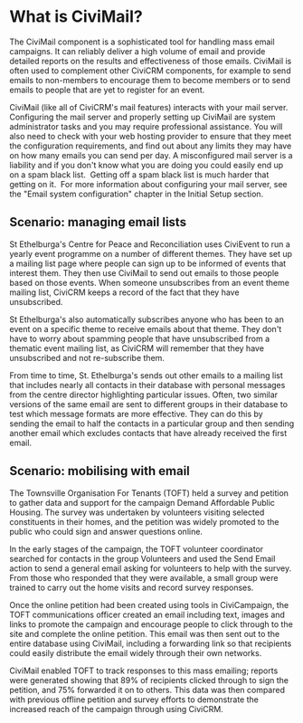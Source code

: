 What is CiviMail?
=================

The CiviMail component is a sophisticated tool for handling mass email
campaigns. It can reliably deliver a high volume of email and provide
detailed reports on the results and effectiveness of those emails.
CiviMail is often used to complement other CiviCRM components, for
example to send emails to non-members to encourage them to become
members or to send emails to people that are yet to register for an
event. 

CiviMail (like all of CiviCRM's mail features) interacts with your mail
server. Configuring the mail server and properly setting up CiviMail are
system administrator tasks and you may require professional assistance.
You will also need to check with your web hosting provider to ensure
that they meet the configuration requirements, and find out about any
limits they may have on how many emails you can send per day. A
misconfigured mail server is a liability and if you don't know what you
are doing you could easily end up on a spam black list.  Getting off a
spam black list is much harder that getting on it.  For more information
about configuring your mail server, see the "Email system configuration"
chapter in the Initial Setup section. 

Scenario: managing email lists 
-------------------------------

St Ethelburga's Centre for Peace and Reconciliation uses CiviEvent to
run a yearly event programme on a number of different themes. They have
set up a mailing list page where people can sign up to be informed of
events that interest them. They then use CiviMail to send out emails to
those people based on those events. When someone unsubscribes from an
event theme mailing list, CiviCRM keeps a record of the fact that they
have unsubscribed. 

St Ethelburga's also automatically subscribes anyone who has been to an
event on a specific theme to receive emails about that theme. They don't
have to worry about spamming people that have unsubscribed from a
thematic event mailing list, as CiviCRM will remember that they have
unsubscribed and not re-subscribe them.

From time to time, St. Ethelburga's sends out other emails to a mailing
list that includes nearly all contacts in their database with personal
messages from the centre director highlighting particular issues. Often,
two similar versions of the same email are sent to different groups in
their database to test which message formats are more effective. They
can do this by sending the email to half the contacts in a particular
group and then sending another email which excludes contacts that have
already received the first email.

Scenario: mobilising with email
-------------------------------

The Townsville Organisation For Tenants (TOFT) held a survey and
petition to gather data and support for the campaign Demand Affordable
Public Housing. The survey was undertaken by volunteers visiting
selected constituents in their homes, and the petition was widely
promoted to the public who could sign and answer questions online.

In the early stages of the campaign, the TOFT volunteer coordinator
searched for contacts in the group Volunteers and used the Send Email
action to send a general email asking for volunteers to help with the
survey. From those who responded that they were available, a small group
were trained to carry out the home visits and record survey responses.

Once the online petition had been created using tools in CiviCampaign,
the TOFT communications officer created an email including text, images
and links to promote the campaign and encourage people to click through
to the site and complete the online petition. This email was then sent
out to the entire database using CiviMail, including a forwarding link
so that recipients could easily distribute the email widely through
their own networks.

CiviMail enabled TOFT to track responses to this mass emailing; reports
were generated showing that 89% of recipients clicked through to sign
the petition, and 75% forwarded it on to others. This data was then
compared with previous offline petition and survey efforts to
demonstrate the increased reach of the campaign through using CiviCRM.
